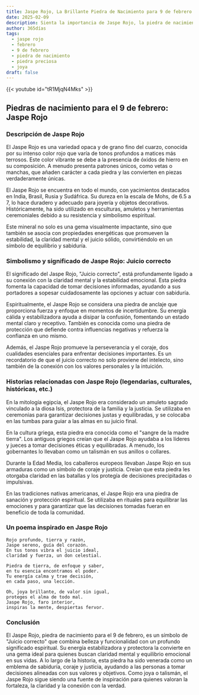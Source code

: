```yaml
---
title: Jaspe Rojo, La Brillante Piedra de Nacimiento para 9 de febrero
date: 2025-02-09
description: Sienta la importancia de Jaspe Rojo, la piedra de nacimiento de 9 de febrero que simboliza Juicio correcto. Deje que su belleza y significado iluminen su día.
author: 365días
tags:
  - jaspe rojo
  - febrero
  - 9 de febrero
  - piedra de nacimiento
  - piedra preciosa
  - joya
draft: false
---
```


{{< youtube id="tR1MjqN4Mks" >}}

## Piedras de nacimiento para el 9 de febrero: Jaspe Rojo

### Descripción de Jaspe Rojo

El Jaspe Rojo es una variedad opaca y de grano fino del cuarzo, conocida por su intenso color rojo que varía de tonos profundos a matices más terrosos. Este color vibrante se debe a la presencia de óxidos de hierro en su composición. A menudo presenta patrones únicos, como vetas o manchas, que añaden carácter a cada piedra y las convierten en piezas verdaderamente únicas.

El Jaspe Rojo se encuentra en todo el mundo, con yacimientos destacados en India, Brasil, Rusia y Sudáfrica. Su dureza en la escala de Mohs, de 6.5 a 7, lo hace duradero y adecuado para joyería y objetos decorativos. Históricamente, ha sido utilizado en esculturas, amuletos y herramientas ceremoniales debido a su resistencia y simbolismo espiritual.

Este mineral no solo es una gema visualmente impactante, sino que también se asocia con propiedades energéticas que promueven la estabilidad, la claridad mental y el juicio sólido, convirtiéndolo en un símbolo de equilibrio y sabiduría.

### Simbolismo y significado de Jaspe Rojo: Juicio correcto

El significado del Jaspe Rojo, "Juicio correcto", está profundamente ligado a su conexión con la claridad mental y la estabilidad emocional. Esta piedra fomenta la capacidad de tomar decisiones informadas, ayudando a sus portadores a sopesar cuidadosamente las opciones y actuar con sabiduría.

Espiritualmente, el Jaspe Rojo se considera una piedra de anclaje que proporciona fuerza y enfoque en momentos de incertidumbre. Su energía cálida y estabilizadora ayuda a disipar la confusión, fomentando un estado mental claro y receptivo. También es conocida como una piedra de protección que defiende contra influencias negativas y refuerza la confianza en uno mismo.

Además, el Jaspe Rojo promueve la perseverancia y el coraje, dos cualidades esenciales para enfrentar decisiones importantes. Es un recordatorio de que el juicio correcto no solo proviene del intelecto, sino también de la conexión con los valores personales y la intuición.

### Historias relacionadas con Jaspe Rojo (legendarias, culturales, históricas, etc.)

En la mitología egipcia, el Jaspe Rojo era considerado un amuleto sagrado vinculado a la diosa Isis, protectora de la familia y la justicia. Se utilizaba en ceremonias para garantizar decisiones justas y equilibradas, y se colocaba en las tumbas para guiar a las almas en su juicio final.

En la cultura griega, esta piedra era conocida como el "sangre de la madre tierra". Los antiguos griegos creían que el Jaspe Rojo ayudaba a los líderes y jueces a tomar decisiones éticas y equilibradas. A menudo, los gobernantes lo llevaban como un talismán en sus anillos o collares.

Durante la Edad Media, los caballeros europeos llevaban Jaspe Rojo en sus armaduras como un símbolo de coraje y justicia. Creían que esta piedra les otorgaba claridad en las batallas y los protegía de decisiones precipitadas o impulsivas.

En las tradiciones nativas americanas, el Jaspe Rojo era una piedra de sanación y protección espiritual. Se utilizaba en rituales para equilibrar las emociones y para garantizar que las decisiones tomadas fueran en beneficio de toda la comunidad.

### Un poema inspirado en Jaspe Rojo

```
Rojo profundo, tierra y razón,  
Jaspe sereno, guía del corazón.  
En tus tonos vibra el juicio ideal,  
claridad y fuerza, un don celestial.  

Piedra de tierra, de enfoque y saber,  
en tu esencia encontramos el poder.  
Tu energía calma y trae decisión,  
en cada paso, una lección.  

Oh, joya brillante, de valor sin igual,  
proteges el alma de todo mal.  
Jaspe Rojo, faro interior,  
inspiras la mente, despiertas fervor.
```

### Conclusión

El Jaspe Rojo, piedra de nacimiento para el 9 de febrero, es un símbolo de "Juicio correcto" que combina belleza y funcionalidad con un profundo significado espiritual. Su energía estabilizadora y protectora la convierte en una gema ideal para quienes buscan claridad mental y equilibrio emocional en sus vidas. A lo largo de la historia, esta piedra ha sido venerada como un emblema de sabiduría, coraje y justicia, ayudando a las personas a tomar decisiones alineadas con sus valores y objetivos. Como joya o talismán, el Jaspe Rojo sigue siendo una fuente de inspiración para quienes valoran la fortaleza, la claridad y la conexión con la verdad.